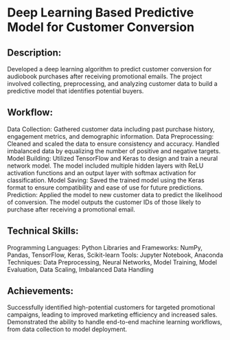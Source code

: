 # Deep Learning Based Predictive Model for Customer Conversion
## Description:
Developed a deep learning algorithm to predict customer conversion for audiobook purchases after receiving promotional emails. The project involved collecting, preprocessing, and analyzing customer data to build a predictive model that identifies potential buyers.

## Workflow:
Data Collection: Gathered customer data including past purchase history, engagement metrics, and demographic information.
Data Preprocessing: Cleaned and scaled the data to ensure consistency and accuracy. Handled imbalanced data by equalizing the number of positive and negative targets.
Model Building: Utilized TensorFlow and Keras to design and train a neural network model. The model included multiple hidden layers with ReLU activation functions and an output layer with softmax activation for classification.
Model Saving: Saved the trained model using the Keras format to ensure compatibility and ease of use for future predictions.
Prediction: Applied the model to new customer data to predict the likelihood of conversion. The model outputs the customer IDs of those likely to purchase after receiving a promotional email.

## Technical Skills:
Programming Languages: Python
Libraries and Frameworks: NumPy, Pandas, TensorFlow, Keras, Scikit-learn
Tools: Jupyter Notebook, Anaconda
Techniques: Data Preprocessing, Neural Networks, Model Training, Model Evaluation, Data Scaling, Imbalanced Data Handling

## Achievements:
Successfully identified high-potential customers for targeted promotional campaigns, leading to improved marketing efficiency and increased sales.
Demonstrated the ability to handle end-to-end machine learning workflows, from data collection to model deployment.
